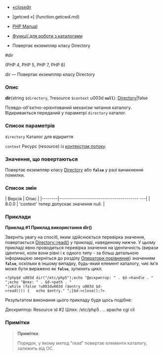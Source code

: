 - [«closedir](function.closedir.md)
- [getcwd »] (function.getcwd.md)

- [PHP Manual](index.md)
- [Функції для роботи з каталогами](ref.dir.md)
- Повертає екземпляр класу Directory

#dir

(PHP 4, PHP 5, PHP 7, PHP 8)

dir — Повертає екземпляр класу Directory

### Опис

**dir**(string `$directory`, ?resource `$context` u003d **`null`**):
[Directory](class.directory.md)\|false

Псевдо-об'єктно-орієнтований механізм читання каталогу.
Відкривається переданий у параметрі `directory` каталог.

### Список параметрів

`directory`
Каталог для відкриття

`context`
Ресурс (resource) із [контекстом потоку](stream.contexts.md).

### Значення, що повертаються

Повертає екземпляр класу [Directory](class.directory.md) або
**`false`** у разі виникнення помилки.

### Список змін

| Версія | Опис |
|--------|---------------------------------------- ---|
| 8.0.0 | 'context' тепер допускає значення null. |

### Приклади

**Приклад #1 Приклад використання **dir()****

Зверніть увагу на спосіб, яким здійснюється перевірка значення,
повертається [Directory::read()](directory.read.md) у прикладі,
наведеному нижче. У цьому прикладі явно проводиться перевірка значення на
ідентичність (вирази ідентичні, коли вони рівні і є одного
типу - за більш детальною інформацією зверніться до розділу [Оператори
порівняння](language.operators.comparison.md)) значенням **`false`**,
оскільки в іншому випадку, будь-який елемент каталогу, чиє ім'я може бути
виражено як **`false`**, зупинить цикл.

` <?php$d u003d dir("/etc/php5");echo "Дескриптор: " . $d->handle . "
";echo "Шлях: " . $d->path . "
";while (false !u003du003d ($entry u003d $d->read())) {   echo $entry."
";}$d->close();?> `

Результатом виконання цього прикладу буде щось подібне:

Дескриптор: Resource id #2
Шлях: /etc/php5
.
..
apache
cgi
cli

### Примітки

> **Примітка**:
>
> Порядок, у якому метод "read" повертає елементи каталогу, залежить
> від ОС.
